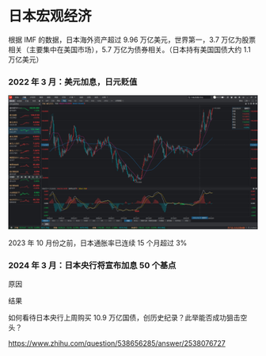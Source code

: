 # 日本宏观经济


根据 IMF 的数据，日本海外资产超过 9.96 万亿美元，世界第一，3.7 万亿为股票相关（主要集中在美国市场），5.7 万亿为债券相关。（日本持有美国国债大约 1.1 万亿美元）

### 2022 年 3 月：美元加息，日元贬值

![alt text](img/image-1.png)

2023 年 10 月份之前，日本通胀率已连续 15 个月超过 3%

### 2024 年 3 月：日本央行将宣布加息 50 个基点


原因 


结果


如何看待日本央行上周购买 10.9 万亿国债，创历史纪录？此举能否成功狙击空头？

<https://www.zhihu.com/question/538656285/answer/2538076727>
